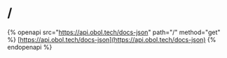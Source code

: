 # /

{% openapi src="https://api.obol.tech/docs-json" path="/" method="get" %}
[https://api.obol.tech/docs-json](https://api.obol.tech/docs-json)
{% endopenapi %}
